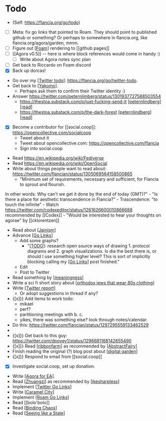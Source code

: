 # Todo
- (Self: https://flancia.org/go/todo)
- [ ] Meta: fix go links that pointed to Roam. They should point to published github or something? Or perhaps to somewhere in flancia.org, like flancia.org/agora/garden, mmm.
- [ ] Figure out [[Foam]] rendering to [[github pages]]
- [ ] [[Agora v0.5]] -- here is where block references would come in handy :)
    - [ ] Write about Agora notes sync plan
- [ ] Get back to Riccardo on Foam discord
- [x] Back up dorcas!
- Go over my [[Twitter todo]]: https://flancia.org/go/twitter-todo.
- Get back to [[Yakomo]].
    - Perhaps ask them to confirm their Twitter identity :)
- Answer https://twitter.com/peternlimberg/status/1301937727588503554
    - https://thestoa.substack.com/p/just-fucking-send-it [[peternlindberg]] [[read]]
    - https://thestoa.substack.com/p/the-dark-forest [[peternlindberg]] [[read]]
- [x] Become a contributor for [[social.coop]]: https://opencollective.com/socialcoop
    - Tweet about it
    - Tweet about opencollective.com: https://opencollective.com/flancia
    - Sign into social.coop
- Read https://en.wikipedia.org/wiki/Fediverse
- Read https://en.wikipedia.org/wiki/OpenSocial
- Write about things people want to read about: https://twitter.com/flancian/status/1305069564158500865
    - "Minimum set of requirements, necessary and sufficient, for Flancia to sprout and flourish.

In other words: Why can't we get it done by the end of today (GMT)?"
    - "Is there a place for aesthetic transcendence in Flancia?"
        - Trascendence: "to touch the infinite" 
            - Watch https://twitter.com/codexeditor/status/1261626600010866688 recommended by [[Codex]]
    - "Would be interested to hear your thoughts on agorae" by [[cklorentzen]]
- Read about [[Jainism]]
- Advance [[Go Links]]
    - Add some graphs?
        - "[[TODO]]: research open source ways of drawing 1. protocol diagrams and 2. graph visualizations. Is dia the best there is, or should I use something higher level? This is sort of implicitly blocking calling my [[Go Links]] post finished."
    - Edit
    - Post to Twitter
- Read something by [[meaningness]]
- Write a sci fi short story about [[orthodox jews that wear 80s clothing]]
- Write [[Twitter report]]
    - Or adopt suggestions in thread if any?
- {[x]}} Add items to work todo:
    - mikael
    - perf?
    - partitioning meetings with b. c.
    - yikes, there was something else? look through notes/calendar.
- Do this: https://twitter.com/flancian/status/1297295559133462529
- 
- {[x]}} Get back to this guy: https://twitter.com/dpovey1/status/1296681168142655490
- {[x]}} Read [[ribbonfarm]] as recommended by [[AbstractFairy]]
- Finish reading the original (?) blog post about [[digital garden]]
- {[x]}} Respond to email from [[social.coop]]
- [x] Investigate social.coop, set up donation.
- Write [[Agora for EA]].
- Read [[Zhuangzi]] as recommended by [[ikesharpless]]
- Implement [[Twitter Go Links]]
- Write [[Caramel City]]
- Implement [[Roam Go Links]]
- Read [[bolo'bolo]]
- Read [[Binding Chaos]]
- Read [[Seeing like a State]]

[//begin]: # "Autogenerated link references for markdown compatibility"
[Foam]: foam "Foam"
[Twitter todo]: twitter-todo "Twitter Todo"
[Yakomo]: yakomo "Yakomo"
[peternlindberg]: peternlindberg "Peternlindberg"
[read]: read "Read"
[Jainism]: jainism "Jainism"
[Go Links]: go-links "Go Links"
[TODO]: todo "Todo"
[meaningness]: meaningness "Meaningness"
[orthodox jews that wear 80s clothing]: orthodox-jews-that-wear-80s-clothing "Orthodox Jews that Wear 80s Clothing"
[Twitter report]: twitter-report "Twitter Report"
[ribbonfarm]: ribbonfarm "Ribbonfarm"
[AbstractFairy]: abstractfairy "AbstractFairy"
[digital garden]: digital-garden "Digital Garden"
[Agora for EA]: agora-for-ea "Agora for EA"
[Zhuangzi]: zhuangzi "Zhuangzi"
[ikesharpless]: ikesharpless "Ikesharpless"
[Twitter Go Links]: twitter-go-links "Twitter Go Links"
[Caramel City]: caramel-city "Caramel City"
[Roam Go Links]: roam-go-links "Roam Go Links"
[Binding Chaos]: binding-chaos "Binding Chaos"
[Seeing like a State]: seeing-like-a-state "Seeing Like a State"
[//end]: # "Autogenerated link references"